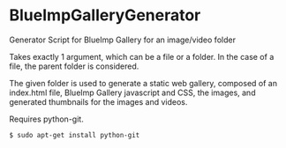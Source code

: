 BlueImpGalleryGenerator
=======================

Generator Script for BlueImp Gallery for an image/video folder

Takes exactly 1 argument, which can be a file or a folder. In the case of a file, the parent folder is considered.

The given folder is used to generate a static web gallery, composed of an index.html file, BlueImp Gallery javascript and CSS, the images, and generated thumbnails for the images and videos.

Requires python-git.

    $ sudo apt-get install python-git

